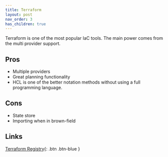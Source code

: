 ```yaml
---
title: Terraform
layout: post
nav_order: 3
has_children: true
---
```

Terraform is one of the most popular IaC tools.
The main power comes from the multi provider support.
## Pros
* Multiple providers
* Great planning functionality
* HCL is one of the better notation methods without using a full programming language.

## Cons
* State store 
* Importing when in brown-field 


## Links
[Terraform Registry](https://registry.terraform.io){: .btn .btn-blue }